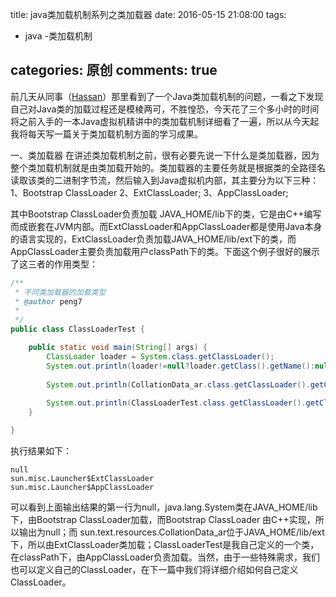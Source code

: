 title: java类加载机制系列之类加载器
date: 2016-05-15 21:08:00
tags:
- java
-类加载机制

categories: 原创
comments: true
-----


前几天从同事（[Hassan](http://blog.fenxiangz.com/)）那里看到了一个Java类加载机制的问题，一看之下发现自己对Java类的加载过程还是模棱两可，不胜惶恐，今天花了三个多小时的时间将之前入手的一本Java虚拟机精讲中的类加载机制详细看了一遍，所以从今天起我将每天写一篇关于类加载机制方面的学习成果。

<!--more-->
一、类加载器
在讲述类加载机制之前，很有必要先说一下什么是类加载器，因为整个类加载机制就是由类加载开始的。类加载器的主要任务就是根据类的全路径名读取该类的二进制字节流，然后输入到Java虚拟机内部，其主要分为以下三种：
1、Bootstrap ClassLoader
2、ExtClassLoader;
3、AppClassLoader;

其中Bootstrap ClassLoader负责加载 JAVA_HOME/lib下的类，它是由C++编写而成嵌套在JVM内部。而ExtClassLoader和AppClassLoader都是使用Java本身的语言实现的，ExtClassLoader负责加载JAVA_HOME/lib/ext下的类，而AppClassLoader主要负责加载用户classPath下的类。下面这个例子很好的展示了这三者的作用类型：

``` java
/**
 * 不同类加载器的加载类型
 * @author peng7
 *
 */
public class ClassLoaderTest {

	public static void main(String[] args) {
		ClassLoader loader = System.class.getClassLoader();
		System.out.println(loader!=null?loader.getClass().getName():null);
		
		System.out.println(CollationData_ar.class.getClassLoader().getClass().getName());
		
		System.out.println(ClassLoaderTest.class.getClassLoader().getClass().getName());
	}

}
```
执行结果如下：

```
null
sun.misc.Launcher$ExtClassLoader
sun.misc.Launcher$AppClassLoader

```
可以看到上面输出结果的第一行为null，java.lang.System类在JAVA_HOME/lib下，由Bootstrap ClassLoader加载，而Bootstrap ClassLoader 由C++实现，所以输出为null；而 sun.text.resources.CollationData_ar位于JAVA_HOME/lib/ext下，所以由ExtClassLoader类加载；ClassLoaderTest是我自己定义的一个类，在classPath下，由AppClassLoader负责加载。当然，由于一些特殊需求，我们也可以定义自己的ClassLoader，在下一篇中我们将详细介绍如何自己定义ClassLoader。



